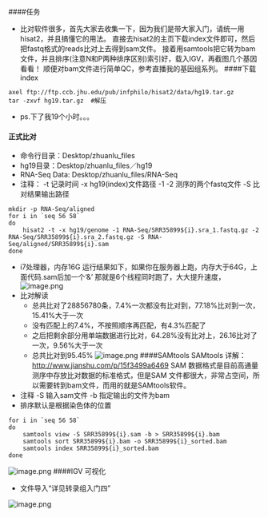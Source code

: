 ####任务
- 比对软件很多，首先大家去收集一下，因为我们是带大家入门，请统一用hisat2，并且搞懂它的用法。 直接去hisat2的主页下载index文件即可，然后把fastq格式的reads比对上去得到sam文件。 接着用samtools把它转为bam文件，并且排序(注意N和P两种排序区别)索引好，载入IGV，再截图几个基因看看！ 顺便对bam文件进行简单QC，参考直播我的基因组系列。
####下载 index
```
axel ftp://ftp.ccb.jhu.edu/pub/infphilo/hisat2/data/hg19.tar.gz
tar -zxvf hg19.tar.gz  #解压
```
- ps.下了我19个小时。。。
#### 正式比对
- 命令行目录：Desktop/zhuanlu_files
- hg19目录：Desktop/zhuanlu_files／hg19
- RNA-Seq Data: Desktop/zhuanlu_files/RNA-Seq
- 注释：
-t 记录时间
-x hg19(index)文件路径
-1 -2 测序的两个fastq文件
-S 比对结果输出路径 
```
mkdir -p RNA-Seq/aligned
for i in `seq 56 58`
do
    hisat2 -t -x hg19/genome -1 RNA-Seq/SRR35899${i}.sra_1.fastq.gz -2 RNA-Seq/SRR35899${i}.sra_2.fastq.gz -S RNA-Seq/aligned/SRR35899${i}.sam 
done
```
- i7处理器，内存16G 运行结果如下，如果你在服务器上跑，内存大于64G，上面代码.sam后加一个‘&’  那就是6个线程同时跑了，大大提升速度，
![image.png](http://upload-images.jianshu.io/upload_images/6634703-cf6bcd404f41c8fe.png?imageMogr2/auto-orient/strip%7CimageView2/2/w/1240)
- 比对解读
    - 总共比对了28856780条，7.4%一次都没有比对到，77.18%比对到一次，15.41%大于一次
    - 没有匹配上的7.4%，不按照顺序再匹配，有4.3%匹配了
    - 之后把剩余部分用单端数据进行比对，64.28%没有比对上，26.16比对了一次，9.56%大于一次
    - 总共比对到95.45% 
![image.png](http://upload-images.jianshu.io/upload_images/6634703-a225442c39180928.png?imageMogr2/auto-orient/strip%7CimageView2/2/w/1240)
####SAMtools
SAMtools 详解：
http://www.jianshu.com/p/15f3499a6469
SAM 数据格式是目前高通量测序中存放比对数据的标准格式，但是SAM 文件都很大，非常占空间，所以需要转到bam文件，而用的就是SAMtools软件。
- 注释
-S 输入sam文件
-b 指定输出的文件为bam
- 排序默认是根据染色体的位置
```
for i in `seq 56 58`
do
    samtools view -S SRR35899${i}.sam -b > SRR35899${i}.bam
    samtools sort SRR35899${i}.bam -o SRR35899${i}_sorted.bam
    samtools index SRR35899${i}_sorted.bam
done
```
![image.png](http://upload-images.jianshu.io/upload_images/6634703-4f1fff3c53f4b62e.png?imageMogr2/auto-orient/strip%7CimageView2/2/w/1240)
####IGV 可视化
- 文件导入“详见转录组入门四”

![image.png](http://upload-images.jianshu.io/upload_images/6634703-788ce332392b75fa.png?imageMogr2/auto-orient/strip%7CimageView2/2/w/1240)
